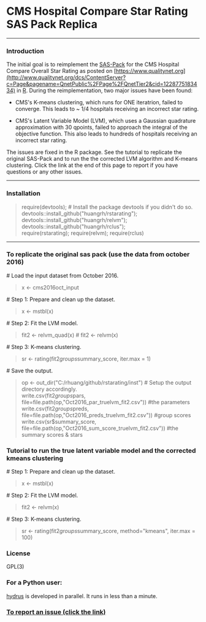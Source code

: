 # CMS Hospital Compare Star Rating SAS Pack Replica   

-----
### Introduction  
The initial goal is to reimplement the [SAS-Pack](http://www.qualitynet.org/dcs/ContentServer?c=Page&pagename=QnetPublic%2FPage%2FQnetTier3&cid=1228775958130) for the CMS Hospital Compare Overall Star Rating as posted on [https://www.qualitynet.org](http://www.qualitynet.org/dcs/ContentServer?c=Page&pagename=QnetPublic%2FPage%2FQnetTier2&cid=1228775183434) in [R](https://cran.r-project.org/). During the reimplementation, two major issues have been found: 

- CMS's K-means clustering, which runs for ONE iteratrion, failed to converge.  This leads to ~ 1/4 hospitals receiving an incorrect star rating.

- CMS's Latent Variable Model (LVM), which uses a Gaussian quadrature approximation with 30 qpoints, failed to approach the integral of the objective function. This also leads to hundreds of hospitals receiving an incorrect star rating. 

The issues are fixed in the R package. See the tutorial to replicate the original SAS-Pack and to run the the corrected LVM algorithm and K-means clustering. Click the link at the end of this page to report if you have questions or any other issues. 

-----
### Installation   
 
> require(devtools);  # Install the package devtools if you didn't do so.     
> devtools::install_github("huangrh/rstarating");     
> devtools::install_github("huangrh/relvm");    
> devtools::install_github("huangrh/rclus");    
> require(rstarating); require(relvm); require(rclus)    

-----
### To replicate the original sas pack (use the data from october 2016) 
\# Load the input dataset from October 2016.   
> x <- cms2016oct_input

\# Step 1: Prepare and clean up the dataset.   
> x <- mstbl(x)   

\# Step 2: Fit the LVM model.    
> fit2 <-  relvm_quad(x) # fit2 <-   relvm(x)  

\# Step 3: K-means clustering.   
> sr <- rating(fit2$groups$summary_score, iter.max = 1)

\# Save the output.       
> op <- out_dir("C:/rhuang/github/rstarating/inst")           # Setup the output directory accordingly.   
> write.csv(fit2$groups$pars,  file=file.path(op,"Oct2016_par_truelvm_fit2.csv"))       #the parameters   
> write.csv(fit2$groups$preds, file=file.path(op,"Oct2016_preds_truelvm_fit2.csv"))     #group scores           
> write.csv(sr$summary_score,  file=file.path(op,"Oct2016_sum_score_truelvm_fit2.csv")) #the summary scores & stars    

### Tutorial to run the true latent variable model and the corrected kmeans clustering 

\# Step 1: Prepare and clean up the dataset.   
> x <- mstbl(x)   

\# Step 2: Fit the LVM model.    
> fit2 <-   relvm(x)  

\# Step 3: K-means clustering.   
> sr <- rating(fit2$groups$summary_score, method="kmeans", iter.max = 100)


### License
GPL(3)

### For a Python user:
[hydrus](https://github.com/mark-r-g/hydrus) is developed in parallel. It runs in less than a minute. 

### [To report an issue (click the link)](https://github.com/huangrh/rstarating/issues/new)
